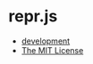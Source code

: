 repr.js
===================================


* [development](https://github.com/schettino72/repr.js)
* [The MIT License](https://github.com/schettino72/repr.js/blob/master/LICENSE)

